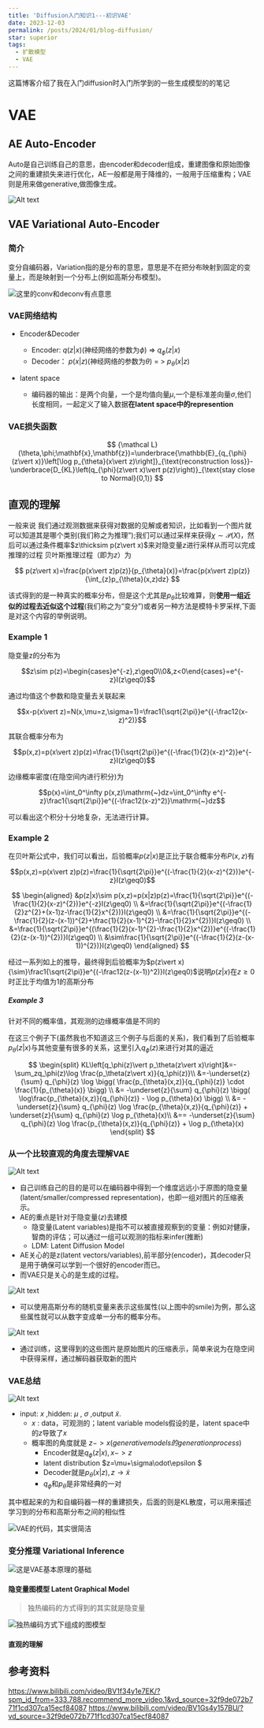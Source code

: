 ```yaml
---
title: 'Diffusion入门知识1---初识VAE'
date: 2023-12-03
permalink: /posts/2024/01/blog-diffusion/
star: superior
tags:
  - 扩散模型
  - VAE
---
```


这篇博客介绍了我在入门diffusion时入门所学到的一些生成模型的的笔记

# VAE

## AE Auto-Encoder
Auto是自己训练自己的意思，由encoder和decoder组成，重建图像和原始图像之间的重建损失来进行优化，AE一般都是用于降维的，一般用于压缩重构；VAE则是用来做generative,做图像生成。

![Alt text](/images/blog/Blog2/image-9.png#pic_center)

## VAE Variational Auto-Encoder
### 简介
变分自编码器，Variation指的是分布的意思，意思是不在把分布映射到固定的变量上，而是映射到一个分布上(例如高斯分布模型)。

![这里的conv和deconv有点意思](/images/blog/Blog2/image-10.png#pic_center)

### VAE网络结构

* Encoder&Decoder
    * Encoder:   $q(z\vert x)$(神经网络的参数为$\phi$) => $q_{\phi}(z\vert x)$
    * Decoder：   $p(x\vert z)$(神经网络的参数为$\theta$) = > $p_{\theta}(x\vert z)$

* latent space
    * 编码器的输出：是两个向量，一个是均值向量$\mu$,一个是标准差向量$\sigma$,他们长度相同，一起定义了输入数据**在latent space中的represention**

### VAE损失函数

$$
{\mathcal L}(\theta,\phi;\mathbf{x},\mathbf{z})=\underbrace{\mathbb{E}_{q_{\phi}(z\vert x)}\left[\log p_{\theta}(x\vert z)\right]}_{\text{reconstruction loss}}-\underbrace{D_{KL}\left(q_{\phi}(z\vert x)\vert p(z)\right)}_{\text{stay close to Normal}(0,1)}
$$

## 直观的理解
一般来说 我们通过观测数据来获得对数据的见解或者知识，比如看到一个图片就可以知道其是哪个类别(我们称之为推理”);我们可以通过采样来获得$\chi\sim\mathcal{P}(X)$，然后可以通过条件概率$z\thicksim p(z\vert x)$来对隐变量$z$进行采样从而可以完成推理的过程
贝叶斯推理过程（即为$z$）为

$$
p(z\vert x)=\frac{p(x\vert z)p(z)}{p_{\theta}(x)}=\frac{p(x\vert z)p(z)}{\int_{z}p_{\theta}(x,z)dz}
$$

该式得到的是一种真实的概率分布，但是这个尤其是$p_{\theta}$比较难算，则**使用一组近似的过程去近似这个过程**(我们称之为“变分”)或者另一种方法是模特卡罗采样,下面是对这个内容的举例说明。

### Example 1

隐变量z的分布为

$$z\sim p(z)=\begin{cases}e^{-z},z\geq0\\0&,z<0\end{cases}=e^{-z}I(z\geq0)$$

通过均值这个参数和隐变量去关联起来

$$x-p(x\vert z)=N(x,\mu=z,\sigma=1)=\frac1{\sqrt{2\pi}}e^{(-\frac12(x-z)^2)}$$

其联合概率分布为

$$p(x,z)=p(x\vert z)p(z)=\frac{1}{\sqrt{2\pi}}e^{(-\frac{1}{2}(x-z)^2)}e^{-z}I(z\geq0)$$

边缘概率密度(在隐空间内进行积分)为

$$p(x)=\int_0^\infty p(x,z)\mathrm{~}dz=\int_0^\infty e^{-z}\frac1{\sqrt{2\pi}}e^{(-\frac12(x-z)^2)}\mathrm{~}dz$$

可以看出这个积分十分地复杂，无法进行计算。

### Example 2

在贝叶斯公式中，我们可以看出，后验概率$p(z\vert x)$是正比于联合概率分布$P(x,z)$有

$$p(x,z)=p(x\vert z)p(z)=\frac{1}{\sqrt{2\pi}}e^{(-\frac{1}{2}(x-z)^{2})}e^{-z}I(z\geq0)$$

$$
\begin{aligned}
&p(z|x)\sim p(x,z)=p(x|z)p(z)=\frac{1}{\sqrt{2\pi}}e^{(-\frac{1}{2}(x-z)^{2})}e^{-z}I(z\geq0) \\
&=\frac{1}{\sqrt{2\pi}}e^{(-\frac{1}{2}z^{2}+(x-1)z-\frac{1}{2}x^{2})}I(z\geq0) \\
&=\frac{1}{\sqrt{2\pi}}e^{(-\frac{1}{2}(z-(x-1))^{2}+\frac{1}{2}(x-1)^{2}-\frac{1}{2}x^{2})}I(z\geq0) \\
&=\frac{1}{\sqrt{2\pi}}e^{(\frac{1}{2}(x-1)^{2}-\frac{1}{2}x^{2})}e^{(-\frac{1}{2}(z-(x-1))^{2})}I(z\geq0) \\
&\sim\frac{1}{\sqrt{2\pi}}e^{(-\frac{1}{2}(z-(x-1))^{2})}I(z\geq0)
\end{aligned}
$$ 

经过一系列如上的推导，最终得到后验概率为$p(z\vert x){\sim}\frac1{\sqrt{2\pi}}e^{(-\frac12(z-(x-1))^2)}I(z\geq0)$说明$p(z\vert x)$在$z\geq0$时正比于均值为1的高斯分布

##### Example 3
针对不同的概率值，其观测的边缘概率值是不同的

在这三个例子下(虽然我也不知道这三个例子与后面的关系)，我们看到了后验概率$p_{\theta}(z\vert x)$与其他变量有很多的关系，这里引入$q_{\phi}(z)$来进行对其的逼近

$$
\begin{split}
KL\left[q_\phi(z)\vert p_\theta(z\vert x)\right]&=-\sum_zq_\phi(z)\log \frac{p_\theta(z\vert x)}{q_\phi(z)}\\
&=-\underset{z}{\sum} q_{\phi}(z) \log \bigg( \frac{p_{\theta}(x,z)}{q_{\phi}(z)} \cdot \frac{1}{p_{\theta}(x)} \bigg) \\
&= -\underset{z}{\sum} q_{\phi}(z) \bigg( \log\frac{p_{\theta}(x,z)}{q_{\phi}(z)} - \log p_{\theta}(x) \bigg) \\
&= -\underset{z}{\sum} q_{\phi}(z) \log \frac{p_{\theta}(x,z)}{q_{\phi}(z)} + \underset{z}{\sum} q_{\phi}(z) \log p_{\theta}(x)\\
&==
-\underset{z}{\sum} q_{\phi}(z) \log \frac{p_{\theta}(x,z)}{q_{\phi}(z)} + \log p_{\theta}(x)
\end{split}
$$

### 从一个比较直观的角度去理解VAE

![Alt text](/images/blog/Blog2/image-3.png)

* 自己训练自己的目的是可以在编码器中得到一个维度远远小于原图的隐变量(latent/smaller/compressed representation)，也即一组对图片的压缩表示。
* AE的重点是针对于隐变量$(z)$去建模
    * 隐变量(Latent variables)是指不可以被直接观察到的变量：例如对健康，智商的评估；可以通过一组可以观测的指标来infer(推断)
    * LDM: Latent Diffusion Model
* AE关心的是z(latent vectors/variables),前半部分(encoder)，其decoder只是用于确保可以学到一个很好的encoder而已。
* 而VAE只是关心的是生成的过程。


![Alt text](/images/blog/Blog2/image-4.png)

* 可以使用高斯分布的随机变量来表示这些属性(以上图中的smile)为例，那么这些属性就可以从数字变成单一分布的概率分布。

![Alt text](/images/blog/Blog2/image-5.png)

* 通过训练，这里得到的这些图片是原始图片的压缩表示，简单来说为在隐空间中获得采样，通过解码器获取新的图片


### VAE总结

![Alt text](/images/blog/Blog2/image-2.png)

* input: $x$ ,hidden: $\mu$ , $\sigma$ ,output $\tilde{x}$.
    * $x$ : data，可观测的；latent variable models假设的是，latent space中的$z$导致了$x$
    * 概率图的角度就是 $z->x(generative models的generation process)$
        * Encoder就是$q_{\phi}(z\vert x),x->z$
        * latent distribution  $z=\mu+\sigma\odot\epsilon $
        * Decoder就是$p_{\theta}(x\vert z),z\rightarrow{\tilde{x}}$
        * $q_{\phi}$和$p_{\theta}$是非常经典的一对

其中框起来的为和自编码器一样的重建损失，后面的则是KL散度，可以用来描述学习到的分布和高斯分布之间的相似性

![VAE的代码，其实很简洁](/images/blog/Blog2/image-1.png)


### 变分推理 Variational Inference

![这是VAE基本原理的基础](/images/blog/Blog2/image-6.png)

#### 隐变量图模型 Latent Graphical Model

> 独热编码的方式得到的其实就是隐变量

![独热编码方式下组成的图模型](/images/blog/Blog2/image-7.png)

#### 直观的理解




## 参考资料
<https://www.bilibili.com/video/BV1f34y1e7EK/?spm_id_from=333.788.recommend_more_video.1&vd_source=32f9de072b771f1cd307ca15ecf84087>
<https://www.bilibili.com/video/BV1Gs4y157BU/?vd_source=32f9de072b771f1cd307ca15ecf84087>